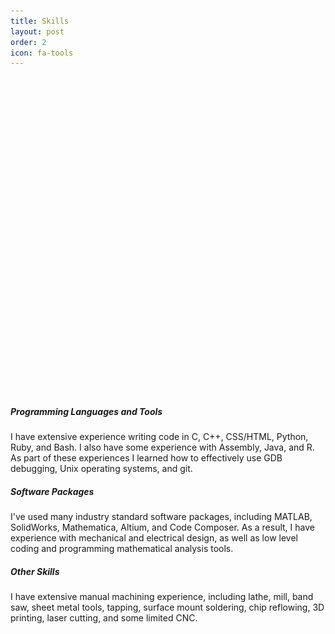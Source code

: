 ```yaml
---
title: Skills
layout: post
order: 2
icon: fa-tools
---
```


<div class="image right" style="box-shadow: 0px 0px 50px 5px #888888; border-radius: 15%; opacity:0;">
    <div class="responsive-container dim1-1">
        <img id = "preload" onload="fadeIn(this.parentNode.parentNode,500); fadeIn(this,500)" src="assets/images/skills.jpg" alt="" style="opacity:0;"/>
    </div>
</div>

##### Programming Languages and Tools 
I have extensive experience writing code in C, C++, CSS/HTML, Python, Ruby, and Bash.  I also have some experience with Assembly, Java, and R.  As part of these experiences I learned how to effectively use GDB debugging, Unix operating systems, and git.  

##### Software Packages
I've used many industry standard software packages, including MATLAB, SolidWorks, Mathematica, Altium, and Code Composer.  As a result, I have experience with mechanical and electrical design, as well as low level coding and programming mathematical analysis tools.  

##### Other Skills
I have extensive manual machining experience, including lathe, mill, band saw, sheet metal tools, tapping, surface mount soldering, chip reflowing, 3D printing, laser cutting, and some limited CNC.